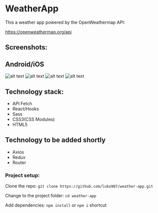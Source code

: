 # WeatherApp

This a weather app powered by the OpenWeathermap API:

https://openweathermap.org/api

## Screenshots:

## Android/iOS

![alt text](<https://github.com/luko907/assets/blob/main/img/Screenshot%202021-10-12%20211819.png>)
![alt text](<https://github.com/luko907/assets/blob/main/img/Screenshot%202021-10-12%20211820.png>)
![alt text](<https://github.com/luko907/assets/blob/main/img/Screenshot%202021-10-12%20211821.png>)
![alt text](<https://github.com/luko907/assets/blob/main/img/Screenshot%202021-10-12%20211822.png>)


## Technology stack:

* API Fetch
* React/Hooks
* Sass
* CSS3(CSS Modules)
* HTML5

## Technology to be added shortly

* Axios
* Redux
* Router

### Project setup:

Clone the repo:
`git clone https://github.com/luko907/weather-app.git`

Change to the project folder:
`cd weather-app`

Add dependencies:
`npm install` or `npm i` shortcut
